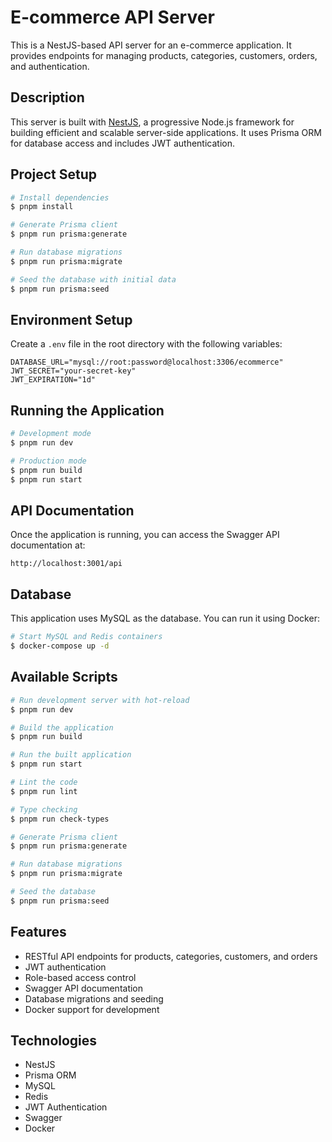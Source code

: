 # E-commerce API Server

This is a NestJS-based API server for an e-commerce application. It provides endpoints for managing products, categories, customers, orders, and authentication.

## Description

This server is built with [NestJS](https://github.com/nestjs/nest), a progressive Node.js framework for building efficient and scalable server-side applications. It uses Prisma ORM for database access and includes JWT authentication.

## Project Setup

```bash
# Install dependencies
$ pnpm install

# Generate Prisma client
$ pnpm run prisma:generate

# Run database migrations
$ pnpm run prisma:migrate

# Seed the database with initial data
$ pnpm run prisma:seed
```

## Environment Setup

Create a `.env` file in the root directory with the following variables:

```
DATABASE_URL="mysql://root:password@localhost:3306/ecommerce"
JWT_SECRET="your-secret-key"
JWT_EXPIRATION="1d"
```

## Running the Application

```bash
# Development mode
$ pnpm run dev

# Production mode
$ pnpm run build
$ pnpm run start
```

## API Documentation

Once the application is running, you can access the Swagger API documentation at:

```
http://localhost:3001/api
```

## Database

This application uses MySQL as the database. You can run it using Docker:

```bash
# Start MySQL and Redis containers
$ docker-compose up -d
```

## Available Scripts

```bash
# Run development server with hot-reload
$ pnpm run dev

# Build the application
$ pnpm run build

# Run the built application
$ pnpm run start

# Lint the code
$ pnpm run lint

# Type checking
$ pnpm run check-types

# Generate Prisma client
$ pnpm run prisma:generate

# Run database migrations
$ pnpm run prisma:migrate

# Seed the database
$ pnpm run prisma:seed
```

## Features

- RESTful API endpoints for products, categories, customers, and orders
- JWT authentication
- Role-based access control
- Swagger API documentation
- Database migrations and seeding
- Docker support for development

## Technologies

- NestJS
- Prisma ORM
- MySQL
- Redis
- JWT Authentication
- Swagger
- Docker
